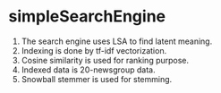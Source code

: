 # simpleSearchEngine

1. The search engine uses LSA to find latent meaning.
2. Indexing is done by tf-idf vectorization.
3. Cosine similarity is used for ranking purpose.
4. Indexed data is 20-newsgroup data.
5. Snowball stemmer is used for stemming.

